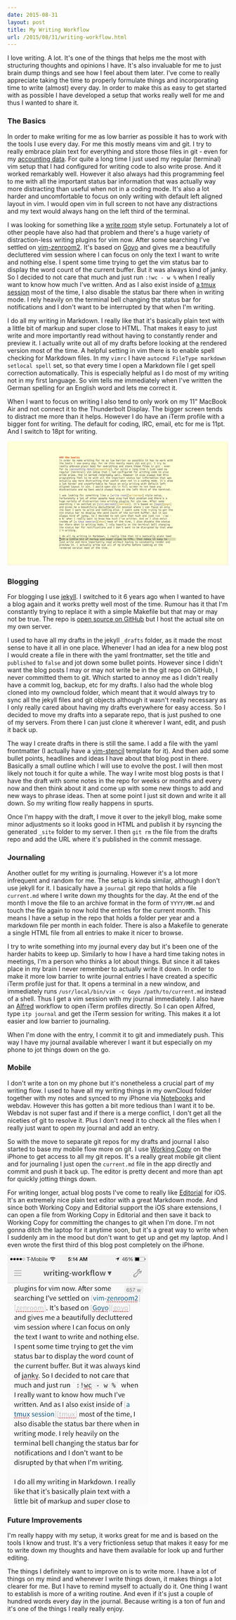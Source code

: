 ```yaml
---
date: 2015-08-31
layout: post
title: My Writing Workflow
url: /2015/08/31/writing-workflow.html
---
```


I love writing. A lot. It's one of the things that helps me the most with
structuring thoughts and opinions I have. It's also invaluable for me to just
brain dump things and see how I feel about them later. I've come to really
appreciate taking the time to properly formulate things and incorporating time
to write (almost) every day. In order to make this as easy to get started with
as possible I have developed a setup that works really well for me and thus I
wanted to share it.

### The Basics
In order to make writing for me as low barrier as possible it has to work with
the tools I use every day. For me this mostly means vim and git. I try to
really embrace plain text for everything and store those files in git - even
for my [accounting data][accounting]. For quite a long time I just used my
regular (terminal) vim setup that I had configured for writing code to also
write prose. And it worked remarkably well. However it also always had this
programming feel to me with all the important status bar information that was
actually way more distracting than useful when not in a coding mode. It's also
a lot harder and uncomfortable to focus on only writing with default left
aligned layout in vim. I would open vim in full screen to not have any
distractions and my text would always hang on the left third of the terminal.

I was looking for something like a [write room][writeroom] style setup.
Fortunately a lot of other people have also had that problem and there's a
huge variety of distraction-less writing plugins for vim now. After some
searching I've settled on [vim-zenroom2][zenroom]. It's based on [Goyo][goyo]
and gives me a beautifully decluttered vim session where I can focus on only
the text I want to write and nothing else. I spent some time trying to get the
vim status bar to display the word count of the current buffer. But it was
always kind of janky. So I decided to not care that much and just run `:!wc -
w %` when I really want to know how much I've written. And as I also exist
inside of [a tmux session][tmux] most of the time, I also disable the status
bar there when in writing mode. I rely heavily on the terminal bell changing
the status bar for notifications and I don't want to be interrupted by that
when I'm writing.

I do all my writing in Markdown. I really like that it's basically plain text
with a little bit of markup and super close to HTML. That makes it easy to
just write and more importantly read without having to constantly render and
preview it. I actually write out all of my drafts before looking at the
rendered version most of the time. A helpful setting in vim there is to enable
spell checking for Markdown files. In my `vimrc` I have `autocmd FileType
markdown setlocal spell` set, so that every time I open a Markdown file I get
spell correction automatically. This is especially helpful as I do most of my
writing not in my first language. So vim tells me immediately when I've
written the German spelling for an English word and lets me correct it.

When I want to focus on writing I also tend to only work on my 11" MacBook Air
and not connect it to the Thunderbolt Display. The bigger screen tends to
distract me more than it helps. However I do have an iTerm profile with a
bigger font for writing. The default for coding, IRC, email, etc for me is
11pt. And I switch to 18pt for writing.

![vim distraction free writing](/images/goyo.png)

### Blogging

For blogging I use [jekyll][jekyll]. I switched to it 6 years ago when I
wanted to have a blog again and it works pretty well most of the time. Rumour
has it that I'm constantly trying to replace it with a simple Makefile but
that may or may not be true. The repo is [open source on
GitHub][unwiredcouch-repo] but I host the actual site on my own server.

I used to have all my drafts in the jekyll `_drafts` folder, as it made the
most sense to have it all in one place. Whenever I had an idea for a new blog
post I would create a file in there with the yaml frontmatter, set the title
and `published` to `false` and jot down some bullet points. However since I
didn't want the blog posts I may or may not write be in the git repo on
GitHub, I never committed them to git. Which started to annoy me as I didn't
really have a commit log, backup, etc for my drafts. I also had the whole blog
cloned into my owncloud folder, which meant that it would always try to sync
all the jekyll files and git objects although it wasn't really necessary as I
only really cared about having my drafts everywhere for easy access. So I
decided to move my drafts into a separate repo, that is just pushed to one of
my servers. From there I can just clone it wherever I want, edit, and push it
back up.

The way I create drafts in there is still the same. I add a file with the
yaml frontmatter (I actually have a [vim-stencil][vim-stencil] template for
it). And then add some bullet points, headlines and ideas I have about that
blog post in there. Basically a small outline which I will use to evolve the
post. I will then most likely not touch it for quite a while. The way I write
most blog posts is that I have the draft with some notes in the repo for weeks
or months and every now and then think about it and come up with some new
things to add and new ways to phrase ideas. Then at some point I just sit down
and write it all down. So my writing flow really happens in spurts.

Once I'm happy with the draft, I move it over to the jekyll blog, make some
minor adjustments so it looks good in HTML and publish it by rsyncing the
generated `_site` folder to my server. I then `git rm` the file from the
drafts repo and add the URL where it's published in the commit message.

### Journaling
Another outlet for my writing is journaling. However it's a lot more
infrequent and random for me. The setup is kinda similar, although I don't use
jekyll for it. I basically have a `journal` git repo that holds a file
`current.md` where I write down my thoughts for the day. At the end of the
month I move the file to an archive format in the form of `YYYY/MM.md` and
touch the file again to now hold the entries for the current month. This means
I have a setup in the repo that holds a folder per year and a markdown file
per month in each folder. There is also a Makefile to generate a single HTML
file from all entries to make it nicer to browse.

I try to write something into my journal every day but it's been one of the
harder habits to keep up. Similarly to how I have a hard time taking notes in
meetings, I'm a person who thinks a lot about things. But since it all takes
place in my brain I never remember to actually write it down. In order to make
it more low barrier to write journal entries I have created a specific iTerm
profile just for that. It opens a terminal in a new window, and immediately
runs `/usr/local/bin/vim -c Goyo /path/to/current.md` instead of a shell. Thus
I get a vim session with my journal immediately. I also have an
[Alfred][alfred] workflow to open iTerm profiles directly. So I can open
Alfred, type `itp journal` and get the iTerm session for writing. This makes
it a lot easier and low barrier to journaling.

When I'm done with the entry, I commit it to git and immediately push. This
way I have my journal available wherever I want it but especially on my phone
to jot things down on the go.

### Mobile
I don't write a ton on my phone but it's nonetheless a crucial part of my
writing flow. I used to have all my writing things in my ownCloud folder
together with my notes and synced to my iPhone via [Notebooks][notebooks] and
webdav. However this has gotten a bit more tedious than I want it to be.
Webdav is not super fast and if there is a merge conflict, I don't get all the
niceties of git to resolve it. Plus I don't need it to check all the files
when I really just want to open my journal and add an entry.

So with the move to separate git repos for my drafts and journal I also
started to base my mobile flow more on git. I use [Working Copy][working_copy]
on the iPhone to get access to all my git repos. It's a really great mobile
git client and for journaling I just open the `current.md` file in the app
directly and commit and push it back up. The editor is pretty decent and more
than apt for quickly jotting things down.

For writing longer, actual blog posts I've come to really like
[Editorial][editorial] for iOS. It's an extremely nice plain text editor with
a great Markdown mode. And since both Working Copy and Editorial support the
iOS share extensions, I can open a file from Working Copy in Editorial and
then save it back to Working Copy for committing the changes to git when I'm
done. I'm not gonna ditch the laptop for it anytime soon, but it's a great way
to write when I suddenly am in the mood but don't want to get up and get my
laptop. And I even wrote the first third of this blog post completely on the
iPhone.

![writing on iOS with Editorial](/images/editorial.jpg)

### Future Improvements
I'm really happy with my setup, it works great for me and is based on the
tools I know and trust. It's a very frictionless setup that makes it easy for
me to write down my thoughts and have them available for look up and further
editing.

The things I definitely want to improve on is to write more. I have a lot of
things on my mind and whenever I write things down, it makes things a lot
clearer for me. But I have to remind myself to actually do it. One thing I
want to establish is more of a writing routine. And even if it's just a couple
of hundred words every day in the journal. Because writing is a ton of fun and
it's one of the things I really really enjoy.


[zenroom]: https://github.com/amix/vim-zenroom2
[accounting]: https://unwiredcouch.com/2015/06/08/accounting-the-unix-way.html
[email]: https://unwiredcouch.com/2014/08/29/email-happiness.html
[writeroom]: http://www.hogbaysoftware.com/products/writeroom
[goyo]: https://github.com/junegunn/goyo.vim
[tmux]: https://unwiredcouch.com/2013/11/15/my-tmux-setup.html
[jekyll]: http://jekyllrb.com
[unwiredcouch-repo]: https://github.com/mrtazz/unwiredcouch.com
[vim-stencil]: https://github.com/mrtazz/vim-stencil
[alfred]: https://www.alfredapp.com
[notebooks]: http://www.notebooksapp.com
[working_copy]: http://workingcopyapp.com
[editorial]: http://omz-software.com/editorial/
